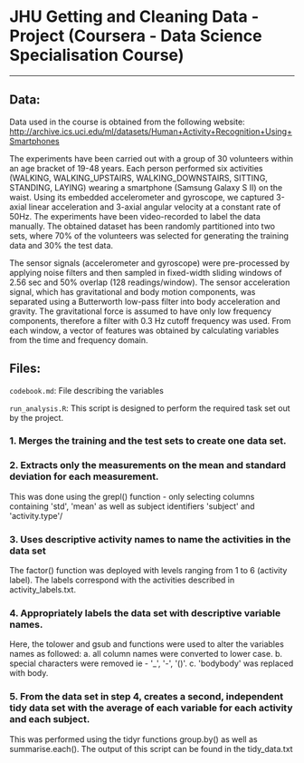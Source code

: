 # JHU Getting and Cleaning Data - Project (Coursera - Data Science Specialisation Course)
***

## Data:
Data used in the course is obtained from the following website:
http://archive.ics.uci.edu/ml/datasets/Human+Activity+Recognition+Using+Smartphones

The experiments have been carried out with a group of 30 volunteers within an age bracket of 19-48 years. Each person performed six activities (WALKING, WALKING_UPSTAIRS, WALKING_DOWNSTAIRS, SITTING, STANDING, LAYING) wearing a smartphone (Samsung Galaxy S II) on the waist. Using its embedded accelerometer and gyroscope, we captured 3-axial linear acceleration and 3-axial angular velocity at a constant rate of 50Hz. The experiments have been video-recorded to label the data manually. The obtained dataset has been randomly partitioned into two sets, where 70% of the volunteers was selected for generating the training data and 30% the test data.

The sensor signals (accelerometer and gyroscope) were pre-processed by applying noise filters and then sampled in fixed-width sliding windows of 2.56 sec and 50% overlap (128 readings/window). The sensor acceleration signal, which has gravitational and body motion components, was separated using a Butterworth low-pass filter into body acceleration and gravity. The gravitational force is assumed to have only low frequency components, therefore a filter with 0.3 Hz cutoff frequency was used. From each window, a vector of features was obtained by calculating variables from the time and frequency domain.

## Files:

`codebook.md`:
File describing the variables

`run_analysis.R`: 
This script is designed to perform the required task set out by the project. 

### 1. Merges the training and the test sets to create one data set. ###

### 2. Extracts only the measurements on the mean and standard deviation for each measurement. ###

This was done using the grepl() function - only selecting columns containing 'std', 'mean' as well as subject identifiers 'subject' and 'activity.type'/

### 3. Uses descriptive activity names to name the activities in the data set ###

The factor() function was deployed with levels ranging from 1 to 6 (activity label). The labels correspond with the activities described in activity_labels.txt.

### 4. Appropriately labels the data set with descriptive variable names. ###

Here, the tolower and gsub and functions were used to alter the variables names as followed:
a. all column names were converted to lower case.
b. special characters were removed ie - '_', '-', '()'. 
c. 'bodybody' was replaced with body.

### 5. From the data set in step 4, creates a second, independent tidy data set with the average of each variable for each activity and each subject. ###

This was performed using the tidyr functions group.by() as well as summarise.each(). The output of this script can be found in the tidy_data.txt
